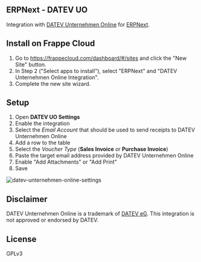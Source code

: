 ## ERPNext - DATEV UO

Integration with [DATEV Unternehmen Online](https://www.datev.de/web/de/mydatev/online-anwendungen/datev-unternehmen-online/) for [ERPNext](https://github.com/frappe/erpnext).

## Install on Frappe Cloud

1. Go to https://frappecloud.com/dashboard/#/sites and click the "New Site" button.
2. In Step 2 ("Select apps to install"), select "ERPNext" and "DATEV Unternehmen Online Integration".
3. Complete the new site wizard.

## Setup

1. Open **DATEV UO Settings**
2. Enable the integration
3. Select the _Email Account_ that should be used to send receipts to DATEV Unternehmen Online
4. Add a row to the table
5. Select the _Voucher Type_ (**Sales Invoice** or **Purchase Invoice**)
6. Paste the target email address provided by DATEV Unternehmen Online
7. Enable "Add Attachments" or "Add Print"
8. Save

![datev-unternehmen-online-settings](https://user-images.githubusercontent.com/14891507/155744820-f7eb3aa7-ba36-4a66-aa12-80e75fc467de.png)

## Disclaimer

DATEV Unternehmen Online is a trademark of [DATEV eG](https://www.datev.de/). This integration is not approved or endorsed by DATEV.

## License

GPLv3
